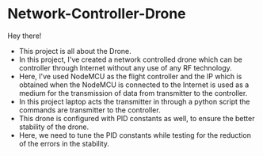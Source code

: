 # Network-Controller-Drone
Hey there!
- This project is all about the Drone. 
- In this project, I've created a network controlled drone which can be controller through Internet without any use of any RF technology.
- Here, I've used NodeMCU as the flight controller and the IP which is obtained when the NodeMCU is connected to the Internet is used as a medium for the transmission of data from transmitter to the controller.
- In this project laptop acts the transmitter in through a python script the commands are transmitter to the controller. 
- This drone is configured with PID constants as well, to ensure the better stability of the drone. 
- Here, we need to tune the PID constants while testing for the reduction of the errors in the stability. 
